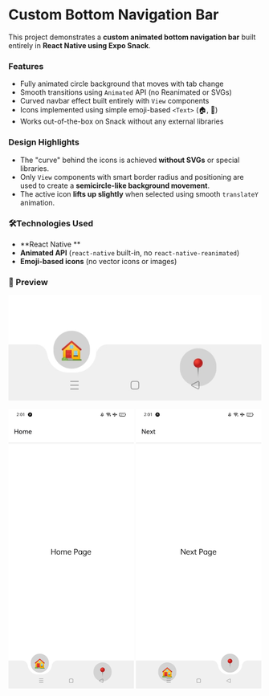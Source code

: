 # Custom Bottom Navigation Bar 

This project demonstrates a **custom animated bottom navigation bar** built entirely in **React Native using Expo Snack**.

### Features

- Fully animated circle background that moves with tab change
- Smooth transitions using `Animated` API (no Reanimated or SVGs)
- Curved navbar effect built entirely with `View` components
- Icons implemented using simple emoji-based `<Text>` (🏠, 📍)
- Works out-of-the-box on Snack without any external libraries

### Design Highlights

- The "curve" behind the icons is achieved **without SVGs** or special libraries.
- Only `View` components with smart border radius and positioning are used to create a **semicircle-like background movement**.
- The active icon **lifts up slightly** when selected using smooth `translateY` animation.

### 🛠Technologies Used

- **React Native **
- **Animated API** (`react-native` built-in, no `react-native-reanimated`)
- **Emoji-based icons** (no vector icons or images)


### 📸 Preview

![Custom Navbar](https://raw.githubusercontent.com/sipra-india/POS_CustomNavBar/main/assets/NavbarCloseUp.jpg)


<p float="left">
  <img src="https://raw.githubusercontent.com/sipra-india/POS_CustomNavBar/main/assets/HomePage.jpg" width="250" />
  <img src="https://raw.githubusercontent.com/sipra-india/POS_CustomNavBar/main/assets/NextPage.jpg" width="250" />
</p>


